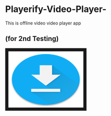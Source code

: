 # Playerify-Video-Player-
This is offline video video player app


<!-- ## (for Testing)
<a href="https://github.com/tuhinsubhrahazra/Playerify-Video-Player-/raw/main/app-debug.apk" target="_blank"><img src="https://github.com/tuhinsubhrahazra/Audago-Music-/blob/main/download-icon-png-4384.png" 
alt="" width="240" height="180" border="10" /></a> -->

## (for 2nd Testing)
<a href="https://github.com/tuhinsubhrahazra/Playerify-Video-Player-/raw/main/Playerify%20V1.1.2%20.apk" target="_blank"><img src="https://github.com/tuhinsubhrahazra/Audago-Music-/blob/main/download-icon-png-4384.png" 
alt="" width="240" height="180" border="10" /></a>

